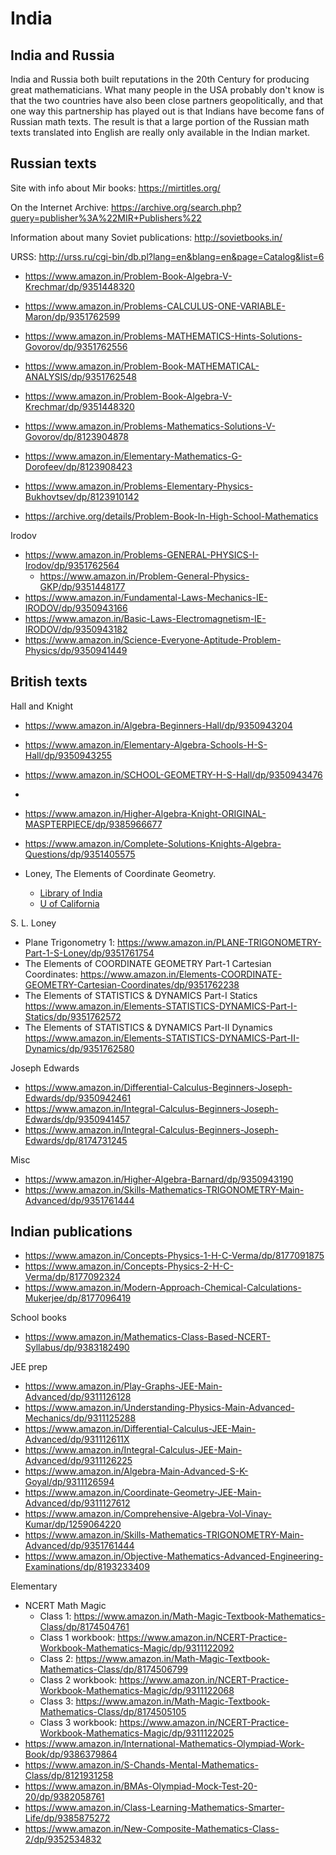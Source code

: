 # India



## India and Russia

India and Russia both built reputations in the 20th Century for producing great
mathematicians. What many people in the USA probably don't know is that the two
countries have also been close partners geopolitically, and that one way this
partnership has played out is that Indians have become fans of Russian math
texts. The result is that a large portion of the Russian math texts translated
into English are really only available in the Indian market.

## Russian texts

Site with info about Mir books: <https://mirtitles.org/>

On the Internet Archive: <https://archive.org/search.php?query=publisher%3A%22MIR+Publishers%22>

Information about many Soviet publications: <http://sovietbooks.in/>

URSS: <http://urss.ru/cgi-bin/db.pl?lang=en&blang=en&page=Catalog&list=6>

- https://www.amazon.in/Problem-Book-Algebra-V-Krechmar/dp/9351448320
- https://www.amazon.in/Problems-CALCULUS-ONE-VARIABLE-Maron/dp/9351762599
- https://www.amazon.in/Problems-MATHEMATICS-Hints-Solutions-Govorov/dp/9351762556
- https://www.amazon.in/Problem-Book-MATHEMATICAL-ANALYSIS/dp/9351762548
- https://www.amazon.in/Problem-Book-Algebra-V-Krechmar/dp/9351448320
- https://www.amazon.in/Problems-Mathematics-Solutions-V-Govorov/dp/8123904878
- https://www.amazon.in/Elementary-Mathematics-G-Dorofeev/dp/8123908423
- https://www.amazon.in/Problems-Elementary-Physics-Bukhovtsev/dp/8123910142

- https://archive.org/details/Problem-Book-In-High-School-Mathematics

Irodov
- https://www.amazon.in/Problems-GENERAL-PHYSICS-I-Irodov/dp/9351762564
  - https://www.amazon.in/Problem-General-Physics-GKP/dp/9351448177
- https://www.amazon.in/Fundamental-Laws-Mechanics-IE-IRODOV/dp/9350943166
- https://www.amazon.in/Basic-Laws-Electromagnetism-IE-IRODOV/dp/9350943182
- https://www.amazon.in/Science-Everyone-Aptitude-Problem-Physics/dp/9350941449

## British texts

Hall and Knight
- https://www.amazon.in/Algebra-Beginners-Hall/dp/9350943204
- https://www.amazon.in/Elementary-Algebra-Schools-H-S-Hall/dp/9350943255
- https://www.amazon.in/SCHOOL-GEOMETRY-H-S-Hall/dp/9350943476
- 
- https://www.amazon.in/Higher-Algebra-Knight-ORIGINAL-MASPTERPIECE/dp/9385966677
- https://www.amazon.in/Complete-Solutions-Knights-Algebra-Questions/dp/9351405575

- Loney, The Elements of Coordinate Geometry.
  - [Library of India](https://archive.org/details/in.ernet.dli.2015.136385)
  - [U of California](https://archive.org/details/elementscoordin02lonegoog)

S. L. Loney
- Plane Trigonometry 1: <https://www.amazon.in/PLANE-TRIGONOMETRY-Part-1-S-Loney/dp/9351761754>
- The Elements of COORDINATE GEOMETRY Part-1 Cartesian Coordinates: <https://www.amazon.in/Elements-COORDINATE-GEOMETRY-Cartesian-Coordinates/dp/9351762238>
- The Elements of STATISTICS & DYNAMICS Part-I Statics <https://www.amazon.in/Elements-STATISTICS-DYNAMICS-Part-I-Statics/dp/9351762572>
- The Elements of STATISTICS & DYNAMICS Part-II Dynamics <https://www.amazon.in/Elements-STATISTICS-DYNAMICS-Part-II-Dynamics/dp/9351762580>

Joseph Edwards
- https://www.amazon.in/Differential-Calculus-Beginners-Joseph-Edwards/dp/9350942461
- https://www.amazon.in/Integral-Calculus-Beginners-Joseph-Edwards/dp/9350941457
- https://www.amazon.in/Integral-Calculus-Beginners-Joseph-Edwards/dp/8174731245

Misc
- https://www.amazon.in/Higher-Algebra-Barnard/dp/9350943190
- https://www.amazon.in/Skills-Mathematics-TRIGONOMETRY-Main-Advanced/dp/9351761444

## Indian publications

- https://www.amazon.in/Concepts-Physics-1-H-C-Verma/dp/8177091875
- https://www.amazon.in/Concepts-Physics-2-H-C-Verma/dp/8177092324
- https://www.amazon.in/Modern-Approach-Chemical-Calculations-Mukerjee/dp/8177096419

School books
- https://www.amazon.in/Mathematics-Class-Based-NCERT-Syllabus/dp/9383182490

JEE prep
- https://www.amazon.in/Play-Graphs-JEE-Main-Advanced/dp/9311126128
- https://www.amazon.in/Understanding-Physics-Main-Advanced-Mechanics/dp/9311125288
- https://www.amazon.in/Differential-Calculus-JEE-Main-Advanced/dp/931112611X
- https://www.amazon.in/Integral-Calculus-JEE-Main-Advanced/dp/9311126225
- https://www.amazon.in/Algebra-Main-Advanced-S-K-Goyal/dp/9311126594
- https://www.amazon.in/Coordinate-Geometry-JEE-Main-Advanced/dp/9311127612
- https://www.amazon.in/Comprehensive-Algebra-Vol-Vinay-Kumar/dp/1259064220
- https://www.amazon.in/Skills-Mathematics-TRIGONOMETRY-Main-Advanced/dp/9351761444
- https://www.amazon.in/Objective-Mathematics-Advanced-Engineering-Examinations/dp/8193233409

Elementary
- NCERT Math Magic
  - Class 1: https://www.amazon.in/Math-Magic-Textbook-Mathematics-Class/dp/8174504761
  - Class 1 workbook: <https://www.amazon.in/NCERT-Practice-Workbook-Mathematics-Magic/dp/9311122092>
  - Class 2: https://www.amazon.in/Math-Magic-Textbook-Mathematics-Class/dp/8174506799
  - Class 2 workbook: <https://www.amazon.in/NCERT-Practice-Workbook-Mathematics-Magic/dp/9311122068>
  - Class 3: https://www.amazon.in/Math-Magic-Textbook-Mathematics-Class/dp/8174505105
  - Class 3 workbook: <https://www.amazon.in/NCERT-Practice-Workbook-Mathematics-Magic/dp/9311122025>
- https://www.amazon.in/International-Mathematics-Olympiad-Work-Book/dp/9386379864
- https://www.amazon.in/S-Chands-Mental-Mathematics-Class/dp/8121931258
- https://www.amazon.in/BMAs-Olympiad-Mock-Test-20-20/dp/9382058761
- https://www.amazon.in/Class-Learning-Mathematics-Smarter-Life/dp/9385875272
- https://www.amazon.in/New-Composite-Mathematics-Class-2/dp/9352534832

